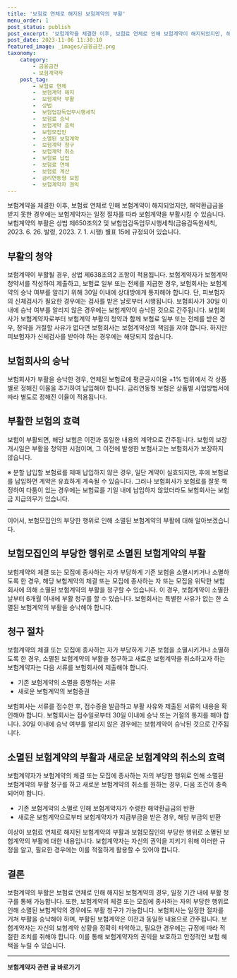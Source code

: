 ```yaml
---
title: '보험료 연체로 해지된 보험계약의 부활'
menu_order: 1
post_status: publish
post_excerpt: '보험계약을 체결한 이후, 보험료 연체로 인해 보험계약이 해지되었지만, 해약환급금을 받지 못한 경우에는 보험계약자는 일정 절차를 따라 보험계약을 부활시킬 수 있습니다. 보험계약의 부활은 상법 제650조의2 및 보험업감독업무시행세칙 금융감독원세칙, 2023. 6. 26. 발령, 2023. 7. 1. 시행  별표 15에 규정되어 있습니다.'
post_date: 2023-11-06 11:30:10
featured_image: _images/금융금전.png
taxonomy:
    category:
        - 금융금전
        - 보험계약자
    post_tag:
        - 보험료 연체
        -  보험계약 해지
        -  보험계약 부활
        -  상법
        -  보험업감독업무시행세칙
        -  보험료 승낙
        -  보험계약 효력
        -  보험모집인
        -  소멸된 보험계약
        -  보험계약 청구
        -  보험계약 취소
        -  보험료 납입
        -  보험료 연체
        -  보험료 계산
        -  금리연동형 보험
        -  보험계약자 권익
---
```



보험계약을 체결한 이후, 보험료 연체로 인해 보험계약이 해지되었지만, 해약환급금을 받지 못한 경우에는 보험계약자는 일정 절차를 따라 보험계약을 부활시킬 수 있습니다. 보험계약의 부활은 상법 제650조의2 및 보험업감독업무시행세칙(금융감독원세칙, 2023. 6. 26. 발령, 2023. 7. 1. 시행) 별표 15에 규정되어 있습니다. 

## 부활의 청약

보험계약이 부활될 경우, 상법 제638조의2 조항이 적용됩니다. 보험계약자가 보험계약 청약서를 작성하여 제출하고, 보험료 일부 또는 전체를 지급한 경우, 보험회사는 보험계약의 승낙 여부를 알리기 위해 30일 이내에 상대방에게 통지해야 합니다. 단, 피보험자의 신체검사가 필요한 경우에는 검사를 받은 날로부터 시행됩니다. 보험회사가 30일 이내에 승낙 여부를 알리지 않은 경우에는 보험계약이 승낙된 것으로 간주됩니다. 보험회사가 보험계약자로부터 보험계약 부활의 청약과 함께 보험료 일부 또는 전체를 받은 경우, 청약을 거절할 사유가 없다면 보험회사는 보험계약상의 책임을 져야 합니다. 하지만 피보험자가 신체검사를 받아야 하는 경우에는 해당되지 않습니다.

## 보험회사의 승낙

보험회사가 부활을 승낙한 경우, 연체된 보험료에 평균공시이율 +1% 범위에서 각 상품별로 정해진 이율을 추가하여 납입해야 합니다. 금리연동형 보험은 상품별 사업방법서에 따라 별도로 정해진 이율이 적용됩니다.

## 부활한 보험의 효력

보험이 부활되면, 해당 보험은 이전과 동일한 내용의 계약으로 간주됩니다. 보험의 보장 개시일은 부활을 청약한 시점이며, 그 이전에 발생한 보험사고는 보험회사가 보장하지 않습니다.

※ 분할 납입할 보험료를 제때 납입하지 않은 경우, 일단 계약이 실효되지만, 후에 보험료를 납입하면 계약은 유효하게 계속될 수 있습니다. 그러나 보험회사가 보험료를 잘못 책정하여 다툼이 있는 경우에는 보험료를 기일 내에 납입하지 않았더라도 보험회사는 보험금 지급의무가 있습니다.

---

이어서, 보험모집인의 부당한 행위로 인해 소멸된 보험계약의 부활에 대해 알아보겠습니다.

## 보험모집인의 부당한 행위로 소멸된 보험계약의 부활

보험계약의 체결 또는 모집에 종사하는 자가 부당하게 기존 보험을 소멸시키거나 소멸하도록 한 경우, 해당 보험계약의 체결 또는 모집에 종사하는 자 또는 모집을 위탁한 보험회사에 의해 소멸된 보험계약의 부활을 청구할 수 있습니다. 이 경우, 보험계약이 소멸한 날부터 6개월 이내에 부활 청구를 할 수 있습니다. 보험회사는 특별한 사유가 없는 한 소멸된 보험계약의 부활을 승낙해야 합니다.

## 청구 절차

보험계약의 체결 또는 모집에 종사하는 자가 부당하게 기존 보험을 소멸시키거나 소멸하도록 한 경우, 소멸된 보험계약의 부활을 청구하고 새로운 보험계약을 취소하고자 하는 보험계약자는 다음 서류를 보험회사에 제출해야 합니다.

- 기존 보험계약의 소멸을 증명하는 서류
- 새로운 보험계약의 보험증권

보험회사는 서류를 접수한 후, 접수증을 발급하고 부활 사유와 제출된 서류의 내용을 확인해야 합니다. 보험회사는 접수일로부터 30일 이내에 승낙 또는 거절의 통지를 해야 합니다. 30일 이내에 승낙 여부를 알리지 않은 경우에는 보험계약이 승낙된 것으로 간주됩니다.

## 소멸된 보험계약의 부활과 새로운 보험계약의 취소의 효력

보험계약자가 보험계약의 체결 또는 모집에 종사하는 자의 부당한 행위로 인해 소멸된 보험계약의 부활 청구를 하고 새로운 보험계약의 취소를 원하는 경우, 다음 조건이 충족되어야 합니다.

- 기존 보험계약의 소멸로 인해 보험계약자가 수령한 해약환급금의 반환
- 새로운 보험계약으로부터 보험계약자가 지급부금을 받은 경우, 해당 부금의 반환

이상이 보험료 연체로 해지된 보험계약의 부활과 보험모집인의 부당한 행위로 소멸된 보험계약의 부활에 대한 내용입니다. 보험계약자는 자신의 권익을 지키기 위해 이러한 규정을 알고, 필요한 경우에는 이를 적절하게 활용할 수 있어야 합니다.

## 결론

보험계약의 부활은 보험료 연체로 인해 해지된 보험계약의 경우, 일정 기간 내에 부활 청구를 통해 가능합니다. 또한, 보험계약의 체결 또는 모집에 종사하는 자의 부당한 행위로 인해 소멸된 보험계약의 경우에도 부활 청구가 가능합니다. 보험회사는 일정한 절차를 거쳐 부활을 승낙해야 하며, 부활된 보험계약은 이전과 동일한 내용으로 간주됩니다. 보험계약자는 자신의 보험계약 상황을 정확히 파악하고, 필요한 경우에는 규정에 따라 적절한 조치를 취해야 합니다. 이를 통해 보험계약자의 권익을 보호하고 안정적인 보험 혜택을 누릴 수 있습니다.
<!-- wp:separator -->
<hr class="wp-block-separator has-alpha-channel-opacity"/>
<!-- /wp:separator -->

<!-- wp:group {"backgroundColor":"base","layout":{"type":"constrained"}} -->
<div class="wp-block-group has-base-background-color has-background"><!-- wp:paragraph {"align":"center","fontSize":"medium"} -->
<p class="has-text-align-center has-large-font-size"><strong>보험계약자 관련 글 바로가기</strong></p>
<!-- /wp:paragraph -->


<!-- wp:latest-posts
{"categories":[{"id":13963,"count":19,"description":"","link":"https://uknowlaw.com/category/%eb%b3%b4%ed%97%98%ea%b3%84%ec%95%bd%ec%9e%90/","name":"보험계약자","slug":"보험계약자","taxonomy":"category","parent":0,"meta":[],"_links":{"self":[{"href":"https://uknowlaw.com/wp-json/wp/v2/categories/13963"}],"collection":[{"href":"https://uknowlaw.com/wp-json/wp/v2/categories"}],"about":[{"href":"https://uknowlaw.com/wp-json/wp/v2/taxonomies/category"}],"wp:post_type":[{"href":"https://uknowlaw.com/wp-json/wp/v2/posts?categories=13963"}],"curies":[{"name":"wp","href":"https://api.w.org/{rel}","templated":true}]}}],"postsToShow":100,"excerptLength":28,"postLayout":"grid","columns":2,"featuredImageAlign":"left","featuredImageSizeSlug":"large","fontSize":"small"} /--></div>
<!-- /wp:group -->